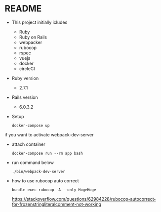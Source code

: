 # README

- This project initially icludes

  - Ruby 
  - Ruby on Rails
  - webpacker
  - rubocop
  - rspec
  - vuejs
  - docker
  - circleCI

- Ruby version

  - 2.7.1

- Rails version

  - 6.0.3.2

- Setup

  `docker-compose up`

if you want to activate webpack-dev-server

  - attach container
  
    `docker-compose run --rm app bash`

  - run command below
  
    `./bin/webpack-dev-server`

- how to use rubocop auto correct

  `bundle exec rubocop -A --only HogeHoge`

  https://stackoverflow.com/questions/62984228/rubocop-autocorrect-for-frozenstringliteralcomment-not-working
